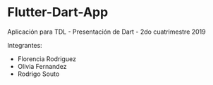 # Flutter-Dart-App

Aplicación para TDL - Presentación de Dart - 2do cuatrimestre 2019

Integrantes:
- Florencia Rodriguez
- Olivia Fernandez
- Rodrigo Souto
